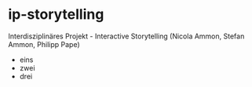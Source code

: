 ip-storytelling
===============

Interdisziplinäres Projekt - Interactive Storytelling  (Nicola Ammon, Stefan Ammon, Philipp Pape)

- eins
- zwei
- drei
